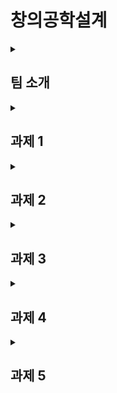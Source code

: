 # 창의공학설계

<details><summary><h2>팀 소개</h2></summary>
<h2>Return 0팀</h2>
팀장 : 백승엽
<br>
팀원 : 박근민, 정호진
</details> 

<details><summary><h2>과제 1</h2></summary>
주제 : 초음파 센서 및 모터를 이용한 벽에 충돌하지 않고 돌아서 멈추는 과제
<br><br>
내용 : 초음파 센서를 이용하여 연속하여 거리를 측정하다 약 10cm 이내로 줄어들면
<br>제자리 돌기를 통해 턴한 후 일정 거리 직진 후 멈추면 됨
<br>벽에 부딪치면 실격
</details> 

<details><summary><h2>과제 2</h2></summary>
주제 : 라인트레이서 센서를 활용한 검은색 라인 트랙 자율 주행하기
<br><br>
내용 : 팀별로 제공된 검은색 라인 경기장에서 출발선에서 출발하고 도착선에서 멈추는 미션 수행
<br>라인을 벗어나면 실격처리됨
</details>  

<details><summary><h2>과제 3</h2></summary>
주제 : 초음파 레이더를 활용한 자율 주행 모드로 미로 탈출하기
<br><br>
내용 : 대면 수업에서 언급한 초음파 레이더를 활용하여 자율 주행으로 미로를 탈출하는 미션을 수행
<br>실습실에 설치된 미로를 대상으로 출발선에서 출발하여 벽에 부딪히지 않고 출구로 나오면 됨
</details>

<details><summary><h2>과제 4</h2></summary>
주제 : 적외선 리모컨을 이용한 미로 탈출 및 라인트레이스 연동 과제
<br><br>
내용 : 적외선 리모컨을 이용하여 수동으로 제어하여 미로를 탈출하고,
<br>모드를 라인트레이서 모드로 변경하여 자율 주행으로 검은색 라인을 통과하는 과제
<br>이 때 미로 탈출은 주어진 미로에 대해 입구 위치에서 출발하여 출구로 나오는 미션 수행
<br>중간에 벽에 부딪히면 실격
</details>

<details><summary><h2>과제 5</h2></summary>
주제 :	블루투스 통신 모듈을 이용한 스마트폰으로 RC카 미로 탈출하기
<br><br>
내용 : 제공한 블루투스 모듈을 이용하여 스마트폰 어플(블루투스 시리얼 컨트롤러 등)과 연동한 4휠 RC카 제어하기 관련이며,
<br>제공한 블루투스 어플의 방향 제어 버튼으로 4휠 RC카를 제어하여 주어진 미로를 탈출하는 과제
</details>
